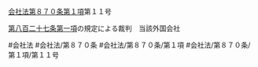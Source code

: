 [会社法第８７０条第１項](会社法＿＿＿＿第８７０条第１項)第１１号

[第八百二十七条第一項](会社法＿＿＿＿第８２７条第１項)の規定による裁判　当該外国会社


#会社法
#会社法/第８７０条
#会社法/第８７０条/第１項
#会社法/第８７０条/第１項/第１１号
